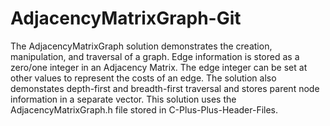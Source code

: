 # AdjacencyMatrixGraph-Git


The AdjacencyMatrixGraph solution demonstrates the creation, manipulation, and traversal
of a graph.  Edge information is stored as a zero/one integer in an Adjacency Matrix.
The edge integer can be set at other values to represent the costs of an edge.  The
solution also demonstates depth-first and breadth-first traversal and stores parent
node information in a separate vector.  This solution uses the AdjacencyMatrixGraph.h
file stored in C-Plus-Plus-Header-Files.